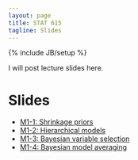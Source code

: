 ```yaml
---
layout: page
title: STAT 615
tagline: Slides
---
```

{% include JB/setup %}

I will post lecture slides here. 

# Slides

- [M1-1: Shrinkage priors](slides/M1-1.Rnw)
- [M1-2: Hierarchical models](slides/M1-2.Rnw)
- [M1-3: Bayesian variable selection](slides/M1-3.Rnw)
- [M1-4: Bayesian model averaging](slides/M1-4.Rnw) 
